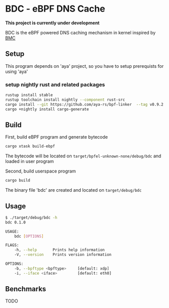 # BDC - eBPF DNS Cache

**This project is currently under development**

BDC is the eBPF powered DNS caching mechanism in kernel inspired by [BMC](https://www.usenix.org/conference/nsdi21/presentation/ghigoff)

## Setup

This program depends on 'aya' project, so you have to setup prerequists for using 'aya'

### setup nightly rust and related packages

```bash
rustup install stable
rustup toolchain install nightly --component rust-src
cargo install --git https://github.com/aya-rs/bpf-linker  --tag v0.9.2 --no-default-features --features rust-llvm -- bpf-linker
cargo +nightly install cargo-generate
```

## Build

First, build eBPF program and generate bytecode

```bash
cargo xtask build-ebpf
```

The bytecode will be located on `target/bpfel-unknown-none/debug/bdc` and loaded in user program

Second, build userspace program

```bash
cargo build
```

The binary file 'bdc' are created and located on `target/debug/bdc`

## Usage

```bash
$ ./target/debug/bdc -h
bdc 0.1.0

USAGE:
    bdc [OPTIONS]

FLAGS:
    -h, --help       Prints help information
    -V, --version    Prints version information

OPTIONS:
    -b, --bpftype <bpftype>     [default: xdp]
    -i, --iface <iface>         [default: eth0]
```

## Benchmarks

TODO
